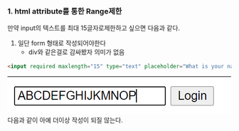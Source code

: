 ### 1. html attribute를 통한 Range제한
만약 input의 텍스트를 최대 15글자로제한하고 싶으면 다음과 같다. 
1. 일단 form 형태로 작성되어야한다
   * div와 같은걸로 감싸봤자 의미가 없음


```html
<input required maxlength="15" type="text" placeholder="What is your name?" />
```
![](2022-01-13-06-16-31.png)
다음과 같이 아예 더이상 작성이 되질 않는다.
